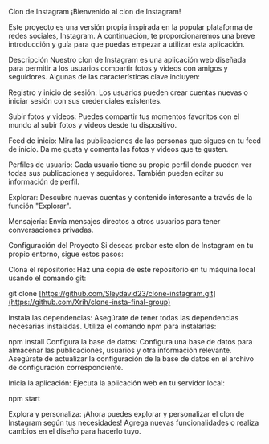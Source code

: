 Clon de Instagram
¡Bienvenido al clon de Instagram!

Este proyecto es una versión propia inspirada en la popular plataforma de redes sociales, Instagram. A continuación, te proporcionaremos una breve introducción y guía para que puedas empezar a utilizar esta aplicación.

Descripción
Nuestro clon de Instagram es una aplicación web diseñada para permitir a los usuarios compartir fotos y videos con amigos y seguidores. Algunas de las características clave incluyen:

Registro y inicio de sesión: Los usuarios pueden crear cuentas nuevas o iniciar sesión con sus credenciales existentes.

Subir fotos y videos: Puedes compartir tus momentos favoritos con el mundo al subir fotos y videos desde tu dispositivo.

Feed de inicio: Mira las publicaciones de las personas que sigues en tu feed de inicio. Da me gusta y comenta las fotos y videos que te gusten.

Perfiles de usuario: Cada usuario tiene su propio perfil donde pueden ver todas sus publicaciones y seguidores. También pueden editar su información de perfil.

Explorar: Descubre nuevas cuentas y contenido interesante a través de la función "Explorar".

Mensajería: Envía mensajes directos a otros usuarios para tener conversaciones privadas.

Configuración del Proyecto
Si deseas probar este clon de Instagram en tu propio entorno, sigue estos pasos:

Clona el repositorio: Haz una copia de este repositorio en tu máquina local usando el comando git:

git clone [https://github.com/Sleydavid23/clone-instagram.git](https://github.com/Xrih/clone-insta-final-group)

Instala las dependencias: Asegúrate de tener todas las dependencias necesarias instaladas. Utiliza el comando npm para instalarlas:

npm install
Configura la base de datos: Configura una base de datos para almacenar las publicaciones, usuarios y otra información relevante. Asegúrate de actualizar la configuración de la base de datos en el archivo de configuración correspondiente.

Inicia la aplicación: Ejecuta la aplicación web en tu servidor local:


npm start

Explora y personaliza: 
¡Ahora puedes explorar y personalizar el clon de Instagram según tus necesidades! Agrega nuevas funcionalidades o realiza cambios en el diseño para hacerlo tuyo.



